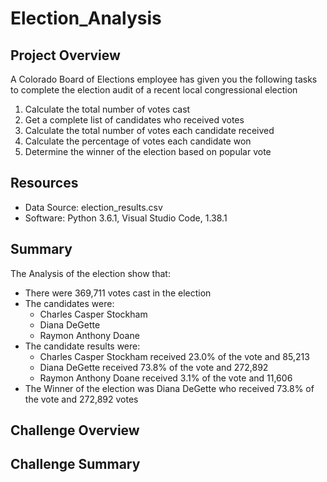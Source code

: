 # Election_Analysis

## Project Overview
A Colorado Board of Elections employee has given you the following tasks to complete the election audit of a recent local congressional election

1. Calculate the total number of votes cast
2. Get a complete list of candidates who received votes
3. Calculate the total number of votes each candidate received
4. Calculate the percentage of votes each candidate won
5. Determine the winner of the election based on popular vote

## Resources
 - Data Source: election_results.csv
 - Software: Python 3.6.1, Visual Studio Code, 1.38.1
 
 ## Summary 
 The Analysis of the election show that:
 - There were 369,711 votes cast in the election
 - The candidates were:
    - Charles Casper Stockham
    - Diana DeGette
    - Raymon Anthony Doane
 - The candidate results were:
    - Charles Casper Stockham received 23.0% of the vote and 85,213
    - Diana DeGette received 73.8% of the vote and 272,892
    - Raymon Anthony Doane received 3.1% of the vote and 11,606
 - The Winner of the election was Diana DeGette who received 73.8% of the vote and 272,892 votes
 
 ## Challenge Overview
 
 ## Challenge Summary
    
